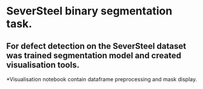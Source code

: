 # SeverSteel binary segmentation task.
## For defect detection on the SeverSteel dataset was trained segmentation model and created visualisation tools.

*Visualisation notebook contain dataframe preprocessing and mask display. 

